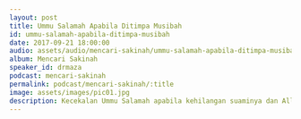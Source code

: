 ```yaml
---
layout: post
title: Ummu Salamah Apabila Ditimpa Musibah
id: ummu-salamah-apabila-ditimpa-musibah
date: 2017-09-21 18:00:00
audio: assets/audio/mencari-sakinah/ummu-salamah-apabila-ditimpa-musibah.mp3
album: Mencari Sakinah
speaker_id: drmaza
podcast: mencari-sakinah
permalink: podcast/mencari-sakinah/:title
image: assets/images/pic01.jpg
description: Kecekalan Ummu Salamah apabila kehilangan suaminya dan Allah gantikan dengan yang lebih baik darinya. 
--- 
```

